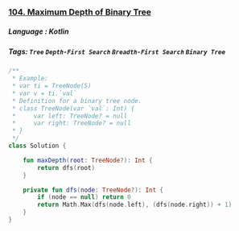 ### [104. Maximum Depth of Binary Tree](https://leetcode.com/problems/maximum-depth-of-binary-tree/?envType=study-plan&id=data-structure-i)

##### Language : Kotlin

##### Tags: `Tree` `Depth-First Search` `Breadth-First Search` `Binary Tree`


```kotlin
/**
 * Example:
 * var ti = TreeNode(5)
 * var v = ti.`val`
 * Definition for a binary tree node.
 * class TreeNode(var `val`: Int) {
 *     var left: TreeNode? = null
 *     var right: TreeNode? = null
 * }
 */
class Solution {

    fun maxDepth(root: TreeNode?): Int {
        return dfs(root)
    }

    private fun dfs(node: TreeNode?): Int {
        if (node == null) return 0
        return Math.Max(dfs(node.left), (dfs(node.right)) + 1)
    }
}
```

